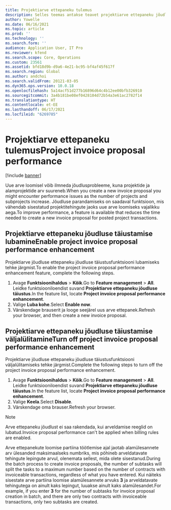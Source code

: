 ```yaml
---
title: Projektiarve ettepaneku tulemus
description: Selles teemas antakse teavet projektiarve ettepaneku jõudluse täiustuste kohta.
author: Yowelle
ms.date: 06/16/2021
ms.topic: article
ms.prod: ''
ms.technology: ''
ms.search.form: ''
audience: Application User, IT Pro
ms.reviewer: kfend
ms.search.scope: Core, Operations
ms.custom: 23561
ms.assetid: bfd18d9b-d9a6-4e21-bc95-bf4af45f617f
ms.search.region: Global
ms.author: andchoi
ms.search.validFrom: 20121-03-05
ms.dyn365.ops.version: 10.0.18
ms.openlocfilehash: 5a14acf51d277b16896d64c4b12ee00bfb326910
ms.sourcegitcommit: 3a4b181be08ef0428104d72b54a3e61ac2782f14
ms.translationtype: HT
ms.contentlocale: et-EE
ms.lasthandoff: 06/17/2021
ms.locfileid: "6269785"
---
```

# <a name="project-invoice-proposal-performance"></a><span data-ttu-id="c9a26-103">Projektiarve ettepaneku tulemus</span><span class="sxs-lookup"><span data-stu-id="c9a26-103">Project invoice proposal performance</span></span>

[!include [banner](../includes/banner.md)]

<span data-ttu-id="c9a26-104">Uue arve loomisel võib ilmneda jõudlusprobleeme, kuna projektide ja alamprojektide arv suureneb.</span><span class="sxs-lookup"><span data-stu-id="c9a26-104">When you create a new invoice proposal you might encounter performance issues as the number of projects and subprojects increase.</span></span> <span data-ttu-id="c9a26-105">Jõudluse parandamiseks on saadaval funktsioon, mis vähendab sisestatud projektitehingute jaoks uue arve loomiseks vajalikku aega.</span><span class="sxs-lookup"><span data-stu-id="c9a26-105">To improve performance, a feature is available that reduces the time needed to create a new invoice proposal for posted project transactions.</span></span>

## <a name="enable-project-invoice-proposal-performance-enhancement"></a><span data-ttu-id="c9a26-106">Projektiarve ettepaneku jõudluse täiustamise lubamine</span><span class="sxs-lookup"><span data-stu-id="c9a26-106">Enable project invoice proposal performance enhancement</span></span>
<span data-ttu-id="c9a26-107">Projektiarve jõudluse ettepaneku jõudluse täiustusfunktsiooni lubamiseks tehke järgmist.</span><span class="sxs-lookup"><span data-stu-id="c9a26-107">To enable the project invoice proposal performance enhancement feature, complete the following steps.</span></span>

1.  <span data-ttu-id="c9a26-108">Avage **Funktsioonihaldus** > **Kõik**.</span><span class="sxs-lookup"><span data-stu-id="c9a26-108">Go to **Feature management** > **All**.</span></span> <span data-ttu-id="c9a26-109">Leidke funktsiooniloendist suvand **Projektiarve ettepaneku jõudluse täiustus**.</span><span class="sxs-lookup"><span data-stu-id="c9a26-109">In the feature list, locate **Project invoice proposal performance enhancement**.</span></span>
2.  <span data-ttu-id="c9a26-110">Valige **Luba kohe**.</span><span class="sxs-lookup"><span data-stu-id="c9a26-110">Select **Enable now**.</span></span>
3.  <span data-ttu-id="c9a26-111">Värskendage brauserit ja looge seejärel uus arve ettepanek.</span><span class="sxs-lookup"><span data-stu-id="c9a26-111">Refresh your browser, and then create a new invoice proposal.</span></span>

## <a name="turn-off-project-invoice-proposal-performance-enhancement"></a><span data-ttu-id="c9a26-112">Projektiarve ettepaneku jõudluse täiustamise väljalülitamine</span><span class="sxs-lookup"><span data-stu-id="c9a26-112">Turn off project invoice proposal performance enhancement</span></span>
<span data-ttu-id="c9a26-113">Projektiarve jõudluse ettepaneku jõudluse täiustusfunktsiooni väljalülitamiseks tehke järgmist.</span><span class="sxs-lookup"><span data-stu-id="c9a26-113">Complete the following steps to turn off the project invoice proposal performance enhancement.</span></span>

1.  <span data-ttu-id="c9a26-114">Avage **Funktsioonihaldus** > **Kõik**.</span><span class="sxs-lookup"><span data-stu-id="c9a26-114">Go to **Feature management** > **All**.</span></span> <span data-ttu-id="c9a26-115">Leidke funktsiooniloendist suvand **Projektiarve ettepaneku jõudluse täiustus**.</span><span class="sxs-lookup"><span data-stu-id="c9a26-115">In the feature list, locate **Project invoice proposal performance enhancement**.</span></span>
2.  <span data-ttu-id="c9a26-116">Valige **Keela**.</span><span class="sxs-lookup"><span data-stu-id="c9a26-116">Select **Disable**.</span></span>
3.  <span data-ttu-id="c9a26-117">Värskendage oma brauser.</span><span class="sxs-lookup"><span data-stu-id="c9a26-117">Refresh your browser.</span></span>

> [!NOTE]
> <span data-ttu-id="c9a26-118">Arve ettepaneku jõudlust ei saa rakendada, kui arveldamise reeglid on lubatud.</span><span class="sxs-lookup"><span data-stu-id="c9a26-118">Invoice proposal performance can't be applied when billing rules are enabled.</span></span>
> 
> <span data-ttu-id="c9a26-119">Arve ettepanekute loomise partiina töötlemise ajal jaotab alamülesannete arv ülesanded maksimaalseks numbriks, mis põhineb arveldatavate tehingute lepingute arvul, olenemata sellest, mida olete sisestanud.</span><span class="sxs-lookup"><span data-stu-id="c9a26-119">During the batch process to create invoice proposals, the number of subtasks will split the tasks to a maximum number based on the number of contracts with invoiceable transactions, regardless of what you have entered.</span></span> <span data-ttu-id="c9a26-120">Kui näiteks sisestate arve partiina loomise alamülesannete arvuks **3** ja arveldatavate tehingutega on ainult kaks lepingut, luuakse ainult kaks alamülesandet.</span><span class="sxs-lookup"><span data-stu-id="c9a26-120">For example, if you enter **3** for the number of subtasks for invoice proposal creation in batch, and there are only two contracts with invoiceable transactions, only two subtasks are created.</span></span>
